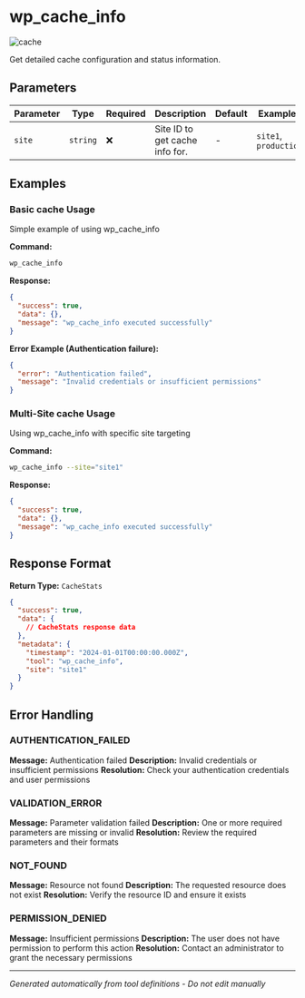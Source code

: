 # wp_cache_info

![cache](https://img.shields.io/badge/category-cache-grey)

Get detailed cache configuration and status information.

## Parameters

| Parameter | Type     | Required | Description                    | Default | Examples              |
| --------- | -------- | -------- | ------------------------------ | ------- | --------------------- |
| `site`    | `string` | ❌       | Site ID to get cache info for. | -       | `site1`, `production` |

## Examples

### Basic cache Usage

Simple example of using wp_cache_info

**Command:**

```bash
wp_cache_info
```

**Response:**

```json
{
  "success": true,
  "data": {},
  "message": "wp_cache_info executed successfully"
}
```

**Error Example (Authentication failure):**

```json
{
  "error": "Authentication failed",
  "message": "Invalid credentials or insufficient permissions"
}
```

### Multi-Site cache Usage

Using wp_cache_info with specific site targeting

**Command:**

```bash
wp_cache_info --site="site1"
```

**Response:**

```json
{
  "success": true,
  "data": {},
  "message": "wp_cache_info executed successfully"
}
```

## Response Format

**Return Type:** `CacheStats`

```json
{
  "success": true,
  "data": {
    // CacheStats response data
  },
  "metadata": {
    "timestamp": "2024-01-01T00:00:00.000Z",
    "tool": "wp_cache_info",
    "site": "site1"
  }
}
```

## Error Handling

### AUTHENTICATION_FAILED

**Message:** Authentication failed **Description:** Invalid credentials or insufficient permissions **Resolution:**
Check your authentication credentials and user permissions

### VALIDATION_ERROR

**Message:** Parameter validation failed **Description:** One or more required parameters are missing or invalid
**Resolution:** Review the required parameters and their formats

### NOT_FOUND

**Message:** Resource not found **Description:** The requested resource does not exist **Resolution:** Verify the
resource ID and ensure it exists

### PERMISSION_DENIED

**Message:** Insufficient permissions **Description:** The user does not have permission to perform this action
**Resolution:** Contact an administrator to grant the necessary permissions

---

_Generated automatically from tool definitions - Do not edit manually_
